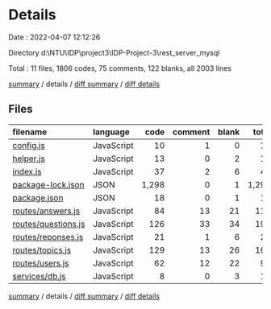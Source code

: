 # Details

Date : 2022-04-07 12:12:26

Directory d:\NTU\IDP\project3\IDP-Project-3\rest_server_mysql

Total : 11 files,  1806 codes, 75 comments, 122 blanks, all 2003 lines

[summary](results.md) / details / [diff summary](diff.md) / [diff details](diff-details.md)

## Files
| filename | language | code | comment | blank | total |
| :--- | :--- | ---: | ---: | ---: | ---: |
| [config.js](/config.js) | JavaScript | 10 | 1 | 0 | 11 |
| [helper.js](/helper.js) | JavaScript | 13 | 0 | 2 | 15 |
| [index.js](/index.js) | JavaScript | 37 | 2 | 6 | 45 |
| [package-lock.json](/package-lock.json) | JSON | 1,298 | 0 | 1 | 1,299 |
| [package.json](/package.json) | JSON | 18 | 0 | 1 | 19 |
| [routes/answers.js](/routes/answers.js) | JavaScript | 84 | 13 | 21 | 118 |
| [routes/questions.js](/routes/questions.js) | JavaScript | 126 | 33 | 34 | 193 |
| [routes/reponses.js](/routes/reponses.js) | JavaScript | 21 | 1 | 6 | 28 |
| [routes/topics.js](/routes/topics.js) | JavaScript | 129 | 13 | 26 | 168 |
| [routes/users.js](/routes/users.js) | JavaScript | 62 | 12 | 22 | 96 |
| [services/db.js](/services/db.js) | JavaScript | 8 | 0 | 3 | 11 |

[summary](results.md) / details / [diff summary](diff.md) / [diff details](diff-details.md)